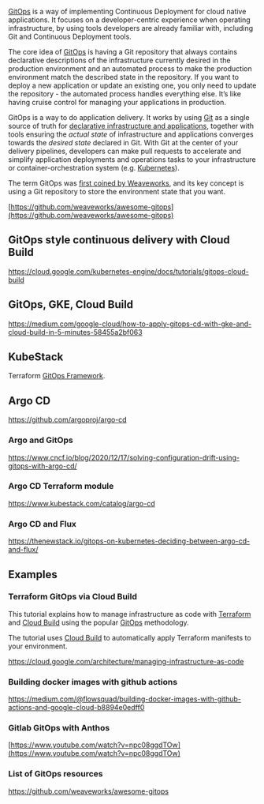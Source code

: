 [GitOps](https://www.gitops.tech/) is a way of implementing Continuous Deployment for cloud native applications. It focuses on a developer-centric experience when operating infrastructure, by using tools developers are already familiar with, including Git and Continuous Deployment tools.

The core idea of [GitOps](https://www.weave.works/technologies/gitops/) is having a Git repository that always contains declarative descriptions of the infrastructure currently desired in the production environment and an automated process to make the production environment match the described state in the repository. If you want to deploy a new application or update an existing one, you only need to update the repository - the automated process handles everything else. It’s like having cruise control for managing your applications in production.


GitOps is a way to do application delivery. It works by using [Git](https://git-scm.com/) as a single source of truth for [declarative infrastructure and applications](https://en.wikipedia.org/wiki/Infrastructure_as_code), together with tools ensuring the _actual state_ of infrastructure and applications converges towards the _desired state_ declared in Git. With Git at the center of your delivery pipelines, developers can make pull requests to accelerate and simplify application deployments and operations tasks to your infrastructure or container-orchestration system (e.g. [Kubernetes](Kubernetes)).

The term GitOps was [first coined by Weaveworks](https://www.weave.works/blog/gitops-operations-by-pull-request), and its key concept is using a Git repository to store the environment state that you want. 

[https://github.com/weaveworks/awesome-gitops](https://github.com/weaveworks/awesome-gitops)


## GitOps style continuous delivery with Cloud Build

https://cloud.google.com/kubernetes-engine/docs/tutorials/gitops-cloud-build

## GitOps, GKE, Cloud Build

https://medium.com/google-cloud/how-to-apply-gitops-cd-with-gke-and-cloud-build-in-5-minutes-58455a2bf063

## KubeStack

Terraform [GitOps Framework](https://www.kubestack.com/).

## Argo CD
https://github.com/argoproj/argo-cd

### Argo and GitOps

https://www.cncf.io/blog/2020/12/17/solving-configuration-drift-using-gitops-with-argo-cd/


### Argo CD Terraform module

https://www.kubestack.com/catalog/argo-cd

### Argo CD and Flux

https://thenewstack.io/gitops-on-kubernetes-deciding-between-argo-cd-and-flux/

## Examples

### Terraform GitOps via Cloud Build

This tutorial explains how to manage infrastructure as code with [Terraform](https://cloud.google.com/docs/terraform) and [Cloud Build](https://cloud.google.com/cloud-build) using the popular [GitOps](https://thenewstack.io/what-is-gitops-and-why-it-might-be-the-next-big-thing-for-devops/) methodology. 

The tutorial uses [Cloud Build](https://cloud.google.com/cloud-build) to automatically apply Terraform manifests to your environment.

https://cloud.google.com/architecture/managing-infrastructure-as-code

### Building docker images with github actions

https://medium.com/@flowsquad/building-docker-images-with-github-actions-and-google-cloud-b8894e0edff0


### Gitlab GitOps with Anthos

[https://www.youtube.com/watch?v=npc08ggdTOw](https://www.youtube.com/watch?v=npc08ggdTOw)

### List of GitOps resources

https://github.com/weaveworks/awesome-gitops